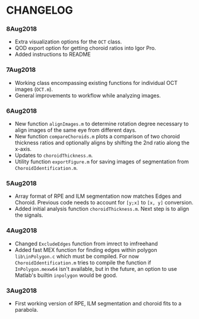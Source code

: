 # CHANGELOG

### 8Aug2018
- Extra visualization options for the `OCT` class.
- QOD export option for getting choroid ratios into Igor Pro.
- Added instructions to README

### 7Aug2018
- Working class encompassing existing functions for individual OCT images (`OCT.m`).
- General improvements to workflow while analyzing images.

### 6Aug2018
- New function `alignImages.m` to determine rotation degree necessary to align images of the same eye from different days. 
- New function `compareChoroids.m` plots a comparison of two choroid thickness ratios and optionally aligns by shifting the 2nd ratio along the x-axis.
- Updates to `choroidThickness.m`.
- Utility function `exportFigure.m` for saving images of segmentation from `ChoroidIdentification.m`.

### 5Aug2018
- Array format of RPE and ILM segmentation now matches Edges and Choroid. Previous code needs to account for `[y;x]` to `[x, y]` conversion.
- Added initial analysis function `choroidThickness.m`. Next step is to align the signals.

### 4Aug2018
- Changed `ExcludeEdges` function from imrect to imfreehand
- Added fast MEX function for finding edges within polygon `lib\inPolygon.c` which must be compiled. For now `ChoroidIdentification.m` tries to compile the function if `InPolygon.mexw64` isn't available, but in the future, an option to use Matlab's builtin `inpolygon` would be good.

### 3Aug2018
- First working version of RPE, ILM segmentation and choroid fits to a parabola.
